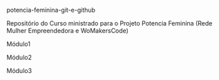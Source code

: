 potencia-feminina-git-e-github

Repositório do Curso ministrado para o Projeto Potencia Feminina (Rede Mulher Empreendedora e WoMakersCode) 

Módulo1 

Módulo2 

Módulo3

